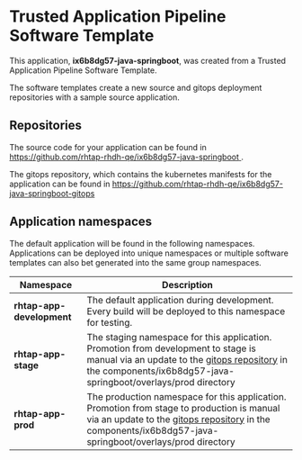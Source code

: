 # Trusted Application Pipeline Software Template

This application, **ix6b8dg57-java-springboot**, was created from a Trusted Application Pipeline Software Template.

The software templates create a new source and gitops deployment repositories with a sample source application. 

## Repositories

The source code for your application can be found in [https://github.com/rhtap-rhdh-qe/ix6b8dg57-java-springboot ](https://github.com/rhtap-rhdh-qe/ix6b8dg57-java-springboot ).
 
The gitops repository, which contains the kubernetes manifests for the application can be found in 
[https://github.com/rhtap-rhdh-qe/ix6b8dg57-java-springboot-gitops ](https://github.com/rhtap-rhdh-qe/ix6b8dg57-java-springboot-gitops ) 

## Application namespaces 

The default application will be found in the following namespaces. Applications can be deployed into unique namespaces or multiple software templates can also bet generated into the same group namespaces.  

|  Namespace   |  Description   |  
| -------- | -------- |   
| **rhtap-app-development** | The default application during development. Every build will be deployed to this namespace for testing. | 
| **rhtap-app-stage** | The staging namespace for this application. Promotion from development to stage is manual via an update to the [gitops repository](https://github.com/rhtap-rhdh-qe/ix6b8dg57-java-springboot-gitops ) in the components/ix6b8dg57-java-springboot/overlays/prod directory |  
| **rhtap-app-prod** | The production namespace for this application. Promotion from stage to production is manual via an update to the [gitops repository](https://github.com/rhtap-rhdh-qe/ix6b8dg57-java-springboot-gitops ) in the components/ix6b8dg57-java-springboot/overlays/prod directory | 